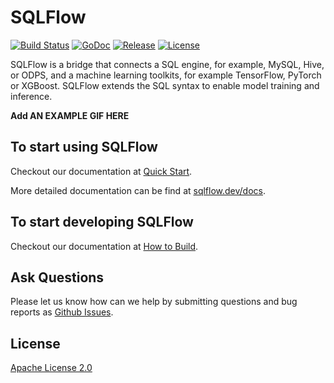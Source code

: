 # SQLFlow

[![Build Status](https://travis-ci.org/sql-machine-learning/sqlflow.svg?branch=develop)](https://travis-ci.org/sql-machine-learning/sqlflow) [![GoDoc](https://godoc.org/github.com/sql-machine-learning/sqlflow?status.svg)](https://godoc.org/github.com/sql-machine-learning/sqlflow) [![Release](https://img.shields.io/github/release/sql-machine-learning/sqlflow.svg)](https://github.com/sql-machine-learning/sqlflow/releases) [![License](https://img.shields.io/badge/license-Apache%202-blue.svg)](LICENSE)

SQLFlow is a bridge that connects a SQL engine, for example, MySQL, Hive, or ODPS, and a machine learning toolkits, for example TensorFlow, PyTorch or XGBoost. SQLFlow extends the SQL syntax to enable model training and inference.



**Add AN EXAMPLE GIF HERE**



## To start using SQLFlow

Checkout our documentation at [Quick Start](doc/quickstart.md).

More detailed documentation can be find at [sqlflow.dev/docs](sqlfow.dev/docs).

## To start developing SQLFlow

Checkout our documentation at [How to Build](doc/build.md).

## Ask Questions

Please let us know how can we help by submitting questions and bug reports as [Github Issues](godoc.org/github.com/sql-machine-learning/sqlflow/issues).

## License

[Apache License 2.0](https://github.com/sql-machine-learning/sqlflow/LICENSE)

